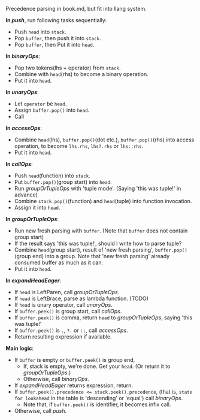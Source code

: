Precedence parsing in book.md, but fit into llang system.

**In _push_**, run following tasks sequentially:

- Push `head` into `stack`.
- Pop `buffer`, then push it into `stack`.
- Pop `buffer`, then Put it into `head`.

**In _binaryOps_**:

- Pop two tokens(lhs + operator) from `stack`.
- Combine with `head`(rhs) to become a binary operation.
- Put it into `head`.

**In _unaryOps_**:

- Let `operator` be `head`.
- Assign `buffer.pop()` into `head`.
- Call

**In _accessOps_**:

- Combine `head`(lhs), `buffer.pop()`(dot etc.), `buffer.pop()`(rhs) into access operation, to
  become `lhs.rhs`, `lhs?.rhs` or `lhs::rhs`.
- Put it into `head`.

**In _callOps_**:

- Push `head`(function) into `stack`.
- Put `buffer.pop()`(group start) into `head`.
- Run _groupOrTupleOps_ with 'tuple mode'. (Saying 'this was tuple!' in advance)
- Combine `stack.pop()`(function) and `head`(tuple) into function invocation.
- Assign it into `head`.

**In _groupOrTupleOps_**:

- Run new fresh parsing with `buffer`. (Note that `buffer` does not contain group start)
- If the result says 'this was tuple!', should I write how to parse tuple?
- Combine `head`(group start), result of 'new fresh parsing', `buffer.pop()`(group end) into a
  group. Note that 'new fresh parsing' already consumed buffer as much as it can.
- Put it into `head`.

**In _expandHeadEager_**:

- If `head` is LeftParen, call _groupOrTupleOps_.
- If `head` is LeftBrace, parse as lambda function. (TODO)
- If `head` is unary operator, call _unaryOps_.
- If `buffer.peek()` is group start, call _callOps_.
- If `buffer.peek()` is comma, return `head` to _groupOrTupleOps_, saying 'this was tuple!'
- If `buffer.peek()` is `.`, `?.` or `::`, call _accessOps_.
- Return resulting expression if available.

**Main logic**:

- If `buffer` is empty or `buffer.peek()` is group end,
  - If, stack is empty, we're done. Get your `head`. (Or return it to _groupOrTupleOps_.)
  - Otherwise, call _binaryOps_.
- If _expandHeadEager_ returns expression, return.
- If `buffer.peek().precedence <= stack.peek().precedence`, (that is, `state for lookahead` in the
  table is 'descending' or 'equal') call _binaryOps_.
  - Note that, if `buffer.peek()` is identifier, it becomes infix call.
- Otherwise, call _push_.
